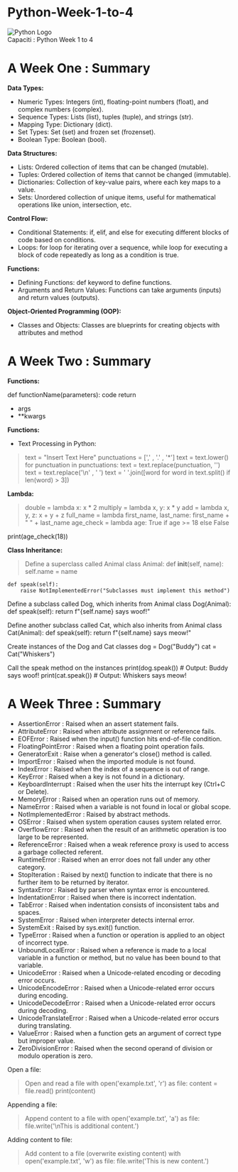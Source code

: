 # Python-Week-1-to-4
![Python Logo](https://www.python.org/static/img/python-logo.png)
<br>
Capaciti : Python Week 1 to 4

# A Week One : Summary

__Data Types:__

* Numeric Types: Integers (int), floating-point numbers (float), and complex numbers (complex).
* Sequence Types: Lists (list), tuples (tuple), and strings (str).
* Mapping Type: Dictionary (dict).
* Set Types: Set (set) and frozen set (frozenset).
* Boolean Type: Boolean (bool).

__Data Structures:__

* Lists: Ordered collection of items that can be changed (mutable).
* Tuples: Ordered collection of items that cannot be changed (immutable).
* Dictionaries: Collection of key-value pairs, where each key maps to a value.
* Sets: Unordered collection of unique items, useful for mathematical operations like union, intersection, etc.

__Control Flow:__

* Conditional Statements: if, elif, and else for executing different blocks of code based on conditions.
* Loops: for loop for iterating over a sequence, while loop for executing a block of code repeatedly as long as a condition is true.

__Functions:__

* Defining Functions: def keyword to define functions.
* Arguments and Return Values: Functions can take arguments (inputs) and return values (outputs).

__Object-Oriented Programming (OOP):__

* Classes and Objects: Classes are blueprints for creating objects with attributes and method

# A Week Two : Summary

__Functions:__

def functionName(parameters):
code
return 
* args
* **kwargs

__Functions:__

* Text Processing in Python:
> text = "Insert Text Here"
punctuations = [',' , '.' , '*']
text = text.lower()
for punctuation in punctuations:
    text = text.replace(punctuation, '')
text = text.replace('\n' , ' ')
text = ' '.join([word for word in text.split() if len(word) > 3])

__Lambda:__


>double = lambda x: x * 2
multiply = lambda x, y: x * y
add = lambda x, y, z: x + y + z
full_name = lambda first_name, last_name: first_name + " " + last_name
age_check = lambda age: True if age >= 18 else False

print(age_check(18))

__Class Inheritance:__

>Define a superclass called Animal
class Animal:
    def __init__(self, name):
        self.name = name

    def speak(self):
        raise NotImplementedError("Subclasses must implement this method")

Define a subclass called Dog, which inherits from Animal
class Dog(Animal):
    def speak(self):
        return f"{self.name} says woof!"

Define another subclass called Cat, which also inherits from Animal
class Cat(Animal):
    def speak(self):
        return f"{self.name} says meow!"

Create instances of the Dog and Cat classes
dog = Dog("Buddy")
cat = Cat("Whiskers")

Call the speak method on the instances
print(dog.speak())  # Output: Buddy says woof!
print(cat.speak())  # Output: Whiskers says meow!

# A Week Three : Summary

* AssertionError : Raised when an assert statement fails.
* AttributeError : Raised when attribute assignment or reference fails.
* EOFError : Raised when the input() function hits end-of-file condition.
* FloatingPointError : Raised when a floating point operation fails.
* GeneratorExit : Raise when a generator's close() method is called.
* ImportError : Raised when the imported module is not found.
* IndexError : Raised when the index of a sequence is out of range.
* KeyError : Raised when a key is not found in a dictionary.
* KeyboardInterrupt : Raised when the user hits the interrupt key (Ctrl+C or Delete).
* MemoryError : Raised when an operation runs out of memory.
* NameError : Raised when a variable is not found in local or global scope.
* NotImplementedError : Raised by abstract methods.
* OSError : Raised when system operation causes system related error.
* OverflowError : Raised when the result of an arithmetic operation is too large to be represented.
* ReferenceError : Raised when a weak reference proxy is used to access a garbage collected referent.
* RuntimeError : Raised when an error does not fall under any other category.
* StopIteration : Raised by next() function to indicate that there is no further item to be returned by iterator.
* SyntaxError : Raised by parser when syntax error is encountered.
* IndentationError : Raised when there is incorrect indentation.
* TabError : Raised when indentation consists of inconsistent tabs and spaces.
* SystemError : Raised when interpreter detects internal error.
* SystemExit : Raised by sys.exit() function.
* TypeError : Raised when a function or operation is applied to an object of incorrect type.
* UnboundLocalError : Raised when a reference is made to a local variable in a function or method, but no value has been bound to that variable.
* UnicodeError : Raised when a Unicode-related encoding or decoding error occurs.
* UnicodeEncodeError : Raised when a Unicode-related error occurs during encoding.
* UnicodeDecodeError : Raised when a Unicode-related error occurs during decoding.
* UnicodeTranslateError : Raised when a Unicode-related error occurs during translating.
* ValueError : Raised when a function gets an argument of correct type but improper value.
* ZeroDivisionError : Raised when the second operand of division or modulo operation is zero.


Open a file:

>Open and read a file
with open('example.txt', 'r') as file:
    content = file.read()
    print(content)


Appending a file:

>Append content to a file
with open('example.txt', 'a') as file:
    file.write('\nThis is additional content.')

Adding content to file:

>Add content to a file (overwrite existing content)
with open('example.txt', 'w') as file:
    file.write('This is new content.')


